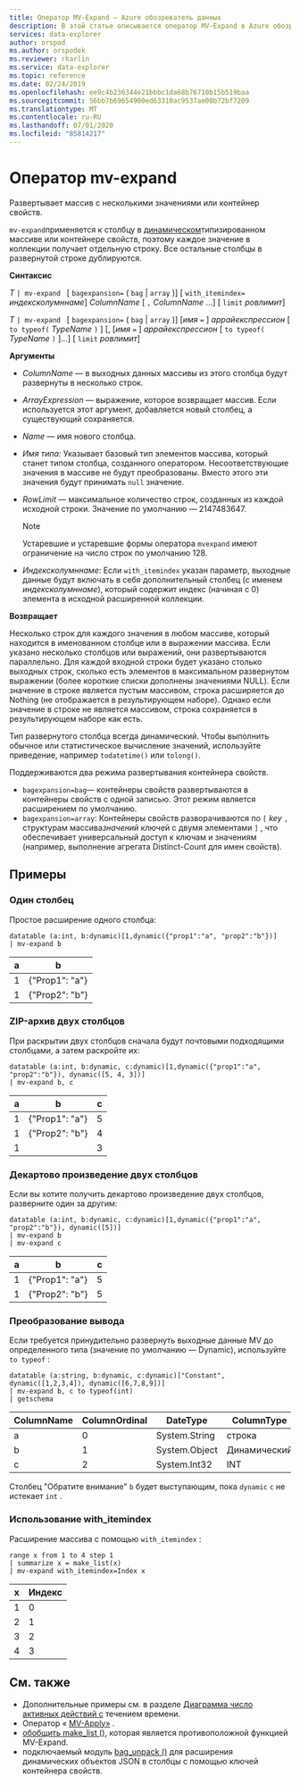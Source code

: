 ```yaml
---
title: Оператор MV-Expand — Azure обозреватель данных
description: В этой статье описывается оператор MV-Expand в Azure обозреватель данных.
services: data-explorer
author: orspod
ms.author: orspodek
ms.reviewer: rkarlin
ms.service: data-explorer
ms.topic: reference
ms.date: 02/24/2019
ms.openlocfilehash: ee9c4b236344e21bbbc1da68b76710b15b519baa
ms.sourcegitcommit: 56bb7b69654900ed63310ac9537ae08b72bf7209
ms.translationtype: MT
ms.contentlocale: ru-RU
ms.lasthandoff: 07/01/2020
ms.locfileid: "85814217"
---
```

# <a name="mv-expand-operator"></a>Оператор mv-expand

Развертывает массив с несколькими значениями или контейнер свойств.

`mv-expand`применяется к столбцу в [динамическом](./scalar-data-types/dynamic.md)типизированном массиве или контейнере свойств, поэтому каждое значение в коллекции получает отдельную строку. Все остальные столбцы в развернутой строке дублируются. 

**Синтаксис**

*T* `| mv-expand ` [ `bagexpansion=` ( `bag`  |  `array` )] [ `with_itemindex=` *индексколумннаме*] *ColumnName* [ `,` *ColumnName* ...] [ `limit` *ровлимит*]

*T* `| mv-expand ` [ `bagexpansion=` ( `bag`  |  `array` )] [*имя* `=` ] *аррайекспрессион* [ `to typeof(` *TypeName* `)` ] [, [*имя* `=` ] *аррайекспрессион* [ `to typeof(` *TypeName* `)` ]...] [ `limit` *ровлимит*]

**Аргументы**

* *ColumnName* — в выходных данных массивы из этого столбца будут развернуты в несколько строк. 
* *ArrayExpression* — выражение, которое возвращает массив. Если используется этот аргумент, добавляется новый столбец, а существующий сохраняется.
* *Name* — имя нового столбца.
* *Имя типа:* Указывает базовый тип элементов массива, который станет типом столбца, созданного оператором. Несоответствующие значения в массиве не будут преобразованы. Вместо этого эти значения будут принимать `null` значение.
* *RowLimit* — максимальное количество строк, созданных из каждой исходной строки. Значение по умолчанию — 2147483647. 

  > [!Note]
  > Устаревшие и устаревшие формы оператора `mvexpand` имеют ограничение на число строк по умолчанию 128.

* *Индексколумннаме:* Если `with_itemindex` указан параметр, выходные данные будут включать в себя дополнительный столбец (с именем *индексколумннаме*), который содержит индекс (начиная с 0) элемента в исходной расширенной коллекции. 

**Возвращает**

Несколько строк для каждого значения в любом массиве, который находится в именованном столбце или в выражении массива.
Если указано несколько столбцов или выражений, они развертываются параллельно. Для каждой входной строки будет указано столько выходных строк, сколько есть элементов в максимальном развернутом выражении (более короткие списки дополнены значениями NULL). Если значение в строке является пустым массивом, строка расширяется до Nothing (не отображается в результирующем наборе). Однако если значение в строке не является массивом, строка сохраняется в результирующем наборе как есть. 

Тип развернутого столбца всегда динамический. Чтобы выполнить обычное или статистическое вычисление значений, используйте приведение, например `todatetime()` или `tolong()`.

Поддерживаются два режима развертывания контейнера свойств.
* `bagexpansion=bag`— контейнеры свойств развертываются в контейнеры свойств с одной записью. Этот режим является расширением по умолчанию.
* `bagexpansion=array`: Контейнеры свойств разворачиваются по `[` *key* `,` структурам массива*значений* ключей с двумя элементами `]` , что обеспечивает универсальный доступ к ключам и значениям (например, выполнение агрегата Distinct-Count для имен свойств). 

## <a name="examples"></a>Примеры

### <a name="single-column"></a>Один столбец

Простое расширение одного столбца:

<!-- csl: https://help.kusto.windows.net:443/Samples -->
 ```kusto
datatable (a:int, b:dynamic)[1,dynamic({"prop1":"a", "prop2":"b"})]
| mv-expand b 
```

|а|b|
|---|---|
|1|{"Prop1": "a"}|
|1|{"Prop2": "b"}|

### <a name="zipped-two-columns"></a>ZIP-архив двух столбцов

При раскрытии двух столбцов сначала будут почтовыми подходящими столбцами, а затем раскройте их:

<!-- csl: https://help.kusto.windows.net:443/Samples -->
```kusto
datatable (a:int, b:dynamic, c:dynamic)[1,dynamic({"prop1":"a", "prop2":"b"}), dynamic([5, 4, 3])]
| mv-expand b, c
```

|а|b|с|
|---|---|---|
|1|{"Prop1": "a"}|5|
|1|{"Prop2": "b"}|4|
|1||3|

### <a name="cartesian-product-of-two-columns"></a>Декартово произведение двух столбцов

Если вы хотите получить декартово произведение двух столбцов, разверните один за другим:

<!-- csl: https://help.kusto.windows.net:443/Samples -->
```kusto
datatable (a:int, b:dynamic, c:dynamic)[1,dynamic({"prop1":"a", "prop2":"b"}), dynamic([5])]
| mv-expand b 
| mv-expand c
```

|а|b|с|
|---|---|---|
|1|{"Prop1": "a"}|5|
|1|{"Prop2": "b"}|5|

### <a name="convert-output"></a>Преобразование вывода

Если требуется принудительно развернуть выходные данные MV до определенного типа (значение по умолчанию — Dynamic), используйте `to typeof` :

<!-- csl: https://help.kusto.windows.net:443/Samples -->
```kusto
datatable (a:string, b:dynamic, c:dynamic)["Constant", dynamic([1,2,3,4]), dynamic([6,7,8,9])]
| mv-expand b, c to typeof(int)
| getschema 
```

ColumnName|ColumnOrdinal|DateType|ColumnType
-|-|-|-
а|0|System.String|строка
b|1|System.Object|Динамический
с|2|System.Int32|INT

Столбец "Обратите внимание" `b` будет выступающим, пока `dynamic` `c` не истекает `int` .

### <a name="using-with_itemindex"></a>Использование with_itemindex

Расширение массива с помощью `with_itemindex` :

<!-- csl: https://help.kusto.windows.net:443/Samples -->
```kusto
range x from 1 to 4 step 1
| summarize x = make_list(x)
| mv-expand with_itemindex=Index x
```

|x|Индекс|
|---|---|
|1|0|
|2|1|
|3|2|
|4|3|
 
## <a name="see-also"></a>См. также

* Дополнительные примеры см. в разделе [Диаграмма число активных действий с](./samples.md#chart-concurrent-sessions-over-time) течением времени.
* Оператор « [MV-Apply»](./mv-applyoperator.md) .
* [обобщить make_list ()](makelist-aggfunction.md), которая является противоположной функцией MV-Expand.
* подключаемый модуль [bag_unpack ()](bag-unpackplugin.md) для расширения динамических объектов JSON в столбцы с помощью ключей контейнера свойств.
